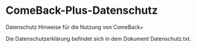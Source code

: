 # ComeBack-Plus-Datenschutz
Datenschutz Hinweise für die Nutzung von ComeBack+

Die Datenschutzerklärung befindet sich in dem Dokument Datenschutz.txt.

